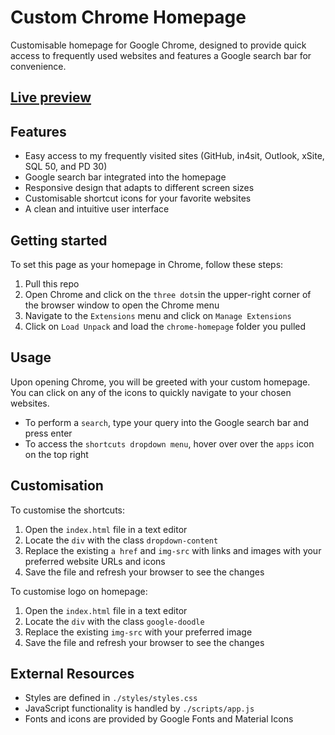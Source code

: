# Custom Chrome Homepage

Customisable homepage for Google Chrome, designed to provide quick access to frequently used websites and features a Google search bar for convenience.


[Live preview](https://quayjunwei.github.io/chrome-homepage/)
---

## Features

- Easy access to my frequently visited sites (GitHub, in4sit, Outlook, xSite, SQL 50, and PD 30)
- Google search bar integrated into the homepage
- Responsive design that adapts to different screen sizes
- Customisable shortcut icons for your favorite websites
- A clean and intuitive user interface

## Getting started

To set this page as your homepage in Chrome, follow these steps:

1. Pull this repo
2. Open Chrome and click on the `three dots`in the upper-right corner of the browser window to open the Chrome menu
3. Navigate to the `Extensions` menu and click on `Manage Extensions`
4. Click on `Load Unpack` and load the `chrome-homepage` folder you pulled

## Usage

Upon opening Chrome, you will be greeted with your custom homepage. You can click on any of the icons to quickly navigate to your chosen websites.

- To perform a `search`, type your query into the Google search bar and press enter
- To access the `shortcuts dropdown menu`, hover over over the `apps` icon on the top right

## Customisation

To customise the shortcuts:

1. Open the `index.html` file in a text editor
2. Locate the `div` with the class `dropdown-content`
3. Replace the existing `a href` and `img-src` with links and images with your preferred website URLs and icons
4. Save the file and refresh your browser to see the changes

To customise logo on homepage:

1. Open the `index.html` file in a text editor
2. Locate the `div` with the class `google-doodle`
3. Replace the existing `img-src` with your preferred image
4. Save the file and refresh your browser to see the changes

## External Resources

- Styles are defined in `./styles/styles.css`
- JavaScript functionality is handled by `./scripts/app.js`
- Fonts and icons are provided by Google Fonts and Material Icons
